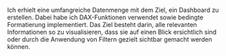 Ich erhielt eine umfangreiche Datenmenge mit dem Ziel, ein Dashboard zu erstellen. Dabei habe ich DAX-Funktionen verwendet sowie bedingte Formatierung implementiert. Das Ziel besteht darin, alle relevanten Informationen so zu visualisieren, dass sie auf einen Blick ersichtlich sind oder durch die Anwendung von Filtern gezielt sichtbar gemacht werden können.
